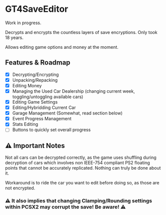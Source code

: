 # GT4SaveEditor

Work in progress.

Decrypts and encrypts the countless layers of save encryptions. Only took 18 years.

Allows editing game options and money at the moment.

## Features & Roadmap

- [x] Decrypting/Encrypting
- [x] Unpacking/Repacking
- [x] Editing Money
- [x] Managing the Used Car Dealership (changing current week, toggling/untoggling available cars)
- [x] Editing Game Settings
- [x] Editing/Hybridding Current Car
- [x] Garage Management (Somewhat, read section below)
- [x] Event Progress Management
- [x] Stats Editing
- [ ] Buttons to quickly set overall progress

## ⚠️ Important Notes

Not all cars can be decrypted correctly, as the game uses shuffling during decryption of cars which involves non IEEE-754 compliant PS2 floating points that cannot be accurately replicated. Nothing can truly be done about it. 

Workaround is to ride the car you want to edit before doing so, as those are not encrypted.

### ⚠️ It also implies that changing Clamping/Rounding settings within PCSX2 may corrupt the save! Be aware! ⚠️ 
